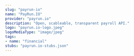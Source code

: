 ```yaml
---
slug: "payrun-io"
name: "PayRun.IO"
provider: "payrun.io"
description: "Open, scableable, transparent payroll API."
logo: "payrun.io-logo.jpeg"
logoMediaType: "image/jpeg"
tags:
- name: "financial"
stubs: "payrun.io-stubs.json"
---
```

